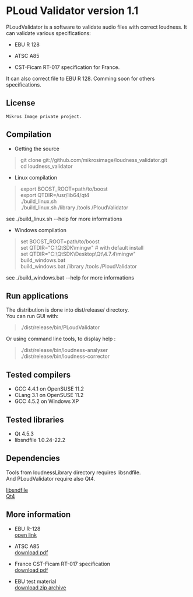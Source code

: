 PLoud Validator version 1.1
==================

PLoudValidator is a software to validate audio files with correct loudness.
It can validate various specifications:

* EBU R 128

* ATSC A85

* CST-Ficam RT-017 specification for France.

It can also correct file to EBU R 128.
Comming soon for others specifications.

License
-------

    Mikros Image private project.


Compilation
-----------

* Getting the source

> git clone git://github.com/mikrosimage/loudness_validator.git  
cd loudness_validator

* Linux compilation

> export BOOST_ROOT=path/to/boost  
export QTDIR=/usr/lib64/qt4  
./build_linux.sh  
./build_linux.sh /library /tools /PloudValidator  

see ./build_linux.sh --help for more informations

* Windows compilation

> set BOOST_ROOT=path/to/boost  
set QTDIR="C:\QtSDK\mingw" # with default install  
set QTDIR="C:\QtSDK\Desktop\Qt\4.7.4\mingw"  
build_windows.bat  
build_windows.bat  /library /tools /PloudValidator  

see ./build_windows.bat --help for more informations

Run applications
----------------

The distribution is done into dist/release/ directory.  
You can run GUI with:  
>./dist/release/bin/PLoudValidator  

Or using command line tools, to display help :  
>./dist/release/bin/loudness-analyser  
./dist/release/bin/loudness-corrector  

Tested compilers
----------------

* GCC 4.4.1 on OpenSUSE 11.2
* CLang 3.1 on OpenSUSE 11.2
* GCC 4.5.2 on Windows XP

Tested libraries
----------------

* Qt 4.5.3  
* libsndfile 1.0.24-22.2  

Dependencies
------------

Tools from loudnessLibrary directory requires libsndfile.  
And PLoudValidator require also Qt4.  

[libsndfile](http://www.mega-nerd.com/libsndfile/)  
[Qt4](http://qt.nokia.com/products/)  

More information 
----------------

* EBU R-128  
[open link](http://tech.ebu.ch/loudness)

* ATSC A85  
[download pdf](www.atsc.org/cms/standards/a_85-2011a.pdf)

* France CST-Ficam RT-017 specification  
[download pdf](http://www.arpp-pub.org/IMG/pdf/140911_-_Pub_TV_et_intensite_sonore_v-def-2.pdf)

* EBU test material  
[download zip archive](http://tech.ebu.ch/webdav/site/tech/shared/testmaterial/ebu-loudness-test-setv03.zip)


